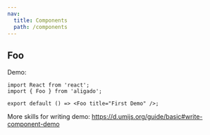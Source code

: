 ```yaml
---
nav:
  title: Components
  path: /components
---
```


## Foo

Demo:

```tsx
import React from 'react';
import { Foo } from 'aligado';

export default () => <Foo title="First Demo" />;
```

More skills for writing demo: https://d.umijs.org/guide/basic#write-component-demo
